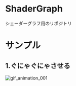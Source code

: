 # ShaderGraph
シェーダーグラフ用のリポジトリ

# サンプル
## 1.ぐにゃぐにゃさせる
![gif_animation_001](https://user-images.githubusercontent.com/22285365/113513549-3ff38b00-95a5-11eb-8c70-659f1d51e8d9.gif)
